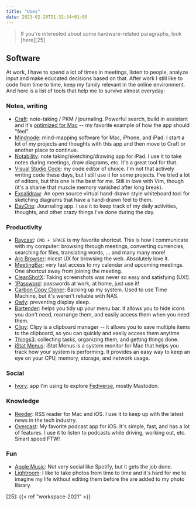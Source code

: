 ```yaml
---
title: "Uses"
date: 2023-02-20T21:32:34+01:00
---
```


> If you're interested about some hardware-related paragraphs, look [here][25]

## Software

At work, I have to spend a lot of times in meetings, listen to people, analyze input and make educated decisions based on that. After work I still like to code from time to time, keep my family relevant in the online environment. And here is a list of tools that help me to survive almost everyday:

### Notes, writing

- [Craft][1]: note-taking / PKM / journaling. Powerful search, build in assistant and it's [optimized for Mac][2] -- my favorite example of how the app should "feel".
- [Mindnode][3]: mind-mapping software for Mac, iPhone, and iPad. I start a lot of my projects and thoughts with this app and then move to Craft or another place to continue.
- [Notability][4]: note taking/sketching/drawing app for iPad. I use it to take notes during meetings, draw diagrams, etc. It's a great tool for that.
- [Visual Studio Code][5]: my code editor of choice. I'm not that actively writing code these days, but I still use it for some projects. I've tried a lot of editors, but this one is the best for me. Still in love with Vim, though (it's a shame that muscle memory vanished after long break).
- [Excalidraw][6]: An open source virtual hand-drawn style whiteboard tool for sketching diagrams that have a hand-drawn feel to them.
- [DayOne][7]: Journaling app. I use it to keep track of my daily activities, thoughts, and other crazy things I've done during the day.

### Productivity

- [Raycast][8]: `CMD + SPACE` is my favorite shortcut. This is how I communicate with my computer: browsing through meetings, converting currencies, searching for files, translating words, ... and many many more!
- [Arc Browser][9]: nicest UX for browsing the web. Absolutely love it.
- [MeetingBar][10]: very fast access to my calendar and upcoming meetings. One shortcut away from joining the meeting.
- [CleanShotX][11]: Taking screenshots was never so easy and satisfying (UX!).
- [1Password][12]: passwords at work, at home, just use it!
- [Carbon Copy Cloner][13]: Backing up my system. Used to use Time Machine, but it's weren't reliable with NAS.
- [Owly][14]: preventing display sleep.
- [Bartender][15]: helps you tidy up your menu bar. It allows you to hide icons you don't need, rearrange them, and easily access them when you need them.
- [Clipy][16]: Clipy is a clipboard manager -- it allows you to save multiple items to the clipboard, so you can quickly and easily access them anytime
- [Things3][17]: collecting tasks, organizing them, and getting things done.
- [iStat Menus][18]: iStat Menus is a system monitor for Mac that helps you track how your system is performing. It provides an easy way to keep an eye on your CPU, memory, storage, and network usage.

### Social

- [Ivory][19]: app I'm using to explore [Fediverse][20], mostly Mastodon.

### Knowledge

- [Reeder][21]: RSS reader for Mac and iOS. I use it to keep up with the latest news in the tech industry.
- [Overcast][22]: My favorite podcast app for iOS. It's simple, fast, and has a lot of features. I use it to listen to podcasts while driving, working out, etc. Smart speed FTW!

### Fun

- [Apple Music][23]: Not very social like Spotify, but it gets the job done.
- [Lightroom][24]: I like to take photos from time to time and it's hard for me to imagine my life without editing them before the are added to my photo library.

[1]: https://craft.io/
[2]: https://www.craft.do/maccatalyst-guide
[3]: https://mindnode.com/
[4]: https://notability.com/
[5]: https://code.visualstudio.com/
[6]: https://excalidraw.com/
[7]: https://dayoneapp.com/
[8]: https://raycast.com/
[9]: https://thebrowser.company/
[10]: https://github.com/leits/MeetingBar
[11]: https://cleanshot.com/
[12]: https://1password.com/
[13]: https://bombich.com/
[14]: https://apps.apple.com/us/app/owly-prevent-display-sleep/id882812218?mt=12
[15]: https://www.macbartender.com/
[16]: https://github.com/Clipy/Clipy
[17]: https://culturedcode.com/things/
[18]: https://bjango.com/mac/istatmenus/
[19]: https://tapbots.com/ivory/
[20]: https://en.wikipedia.org/wiki/Fediverse
[21]: https://reederapp.com/
[22]: https://overcast.fm
[23]: https://www.apple.com/music/
[24]: https://www.adobe.com/products/photoshop-lightroom.html

[25]: {{< ref "workspace-2021" >}}
